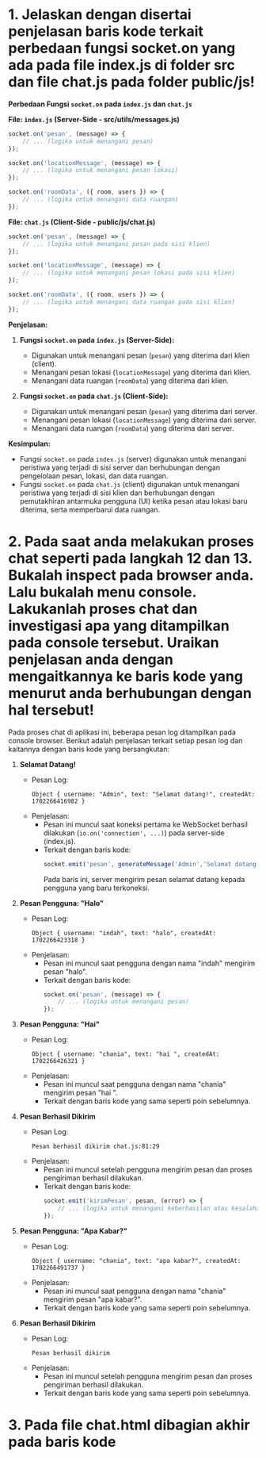 # 1. Jelaskan dengan disertai penjelasan baris kode terkait perbedaan fungsi socket.on yang ada pada file index.js di folder src dan file chat.js pada folder public/js!
**Perbedaan Fungsi `socket.on` pada `index.js` dan `chat.js`**

**File: `index.js` (Server-Side - src/utils/messages.js)**
```javascript
socket.on('pesan', (message) => {
    // ... (logika untuk menangani pesan)
});

socket.on('locationMessage', (message) => {
    // ... (logika untuk menangani pesan lokasi)
});

socket.on('roomData', ({ room, users }) => {
    // ... (logika untuk menangani data ruangan)
});
```

**File: `chat.js` (Client-Side - public/js/chat.js)**
```javascript
socket.on('pesan', (message) => {
    // ... (logika untuk menangani pesan pada sisi klien)
});

socket.on('locationMessage', (message) => {
    // ... (logika untuk menangani pesan lokasi pada sisi klien)
});

socket.on('roomData', ({ room, users }) => {
    // ... (logika untuk menangani data ruangan pada sisi klien)
});
```

**Penjelasan:**

1. **Fungsi `socket.on` pada `index.js` (Server-Side):**
   - Digunakan untuk menangani pesan (`pesan`) yang diterima dari klien (client).
   - Menangani pesan lokasi (`locationMessage`) yang diterima dari klien.
   - Menangani data ruangan (`roomData`) yang diterima dari klien.

2. **Fungsi `socket.on` pada `chat.js` (Client-Side):**
   - Digunakan untuk menangani pesan (`pesan`) yang diterima dari server.
   - Menangani pesan lokasi (`locationMessage`) yang diterima dari server.
   - Menangani data ruangan (`roomData`) yang diterima dari server.

**Kesimpulan:**
- Fungsi `socket.on` pada `index.js` (server) digunakan untuk menangani peristiwa yang terjadi di sisi server dan berhubungan dengan pengelolaan pesan, lokasi, dan data ruangan.
- Fungsi `socket.on` pada `chat.js` (client) digunakan untuk menangani peristiwa yang terjadi di sisi klien dan berhubungan dengan pemutakhiran antarmuka pengguna (UI) ketika pesan atau lokasi baru diterima, serta memperbarui data ruangan.

# 2. Pada saat anda melakukan proses chat seperti pada langkah 12 dan 13. Bukalah inspect pada browser anda. Lalu bukalah menu console. Lakukanlah proses chat dan investigasi apa yang ditampilkan pada console tersebut. Uraikan penjelasan anda dengan mengaitkannya ke baris kode yang menurut anda berhubungan dengan hal tersebut!
Pada proses chat di aplikasi ini, beberapa pesan log ditampilkan pada console browser. Berikut adalah penjelasan terkait setiap pesan log dan kaitannya dengan baris kode yang bersangkutan:

1. **Selamat Datang!**
    - Pesan Log:
        ```
        Object { username: "Admin", text: "Selamat datang!", createdAt: 1702266416982 }
        ```
    - Penjelasan:
        - Pesan ini muncul saat koneksi pertama ke WebSocket berhasil dilakukan (`io.on('connection', ...)`) pada server-side (index.js).
        - Terkait dengan baris kode:
            ```javascript
            socket.emit('pesan', generateMessage('Admin','Selamat datang!'))
            ```
            Pada baris ini, server mengirim pesan selamat datang kepada pengguna yang baru terkoneksi.

2. **Pesan Pengguna: "Halo"**
    - Pesan Log:
        ```
        Object { username: "indah", text: "halo", createdAt: 1702266423318 }
        ```
    - Penjelasan:
        - Pesan ini muncul saat pengguna dengan nama "indah" mengirim pesan "halo".
        - Terkait dengan baris kode:
            ```javascript
            socket.on('pesan', (message) => {
                // ... (logika untuk menangani pesan)
            });
            ```

3. **Pesan Pengguna: "Hai"**
    - Pesan Log:
        ```
        Object { username: "chania", text: "hai ", createdAt: 1702266426321 }
        ```
    - Penjelasan:
        - Pesan ini muncul saat pengguna dengan nama "chania" mengirim pesan "hai ".
        - Terkait dengan baris kode yang sama seperti poin sebelumnya.

4. **Pesan Berhasil Dikirim**
    - Pesan Log:
        ```
        Pesan berhasil dikirim chat.js:81:29
        ```
    - Penjelasan:
        - Pesan ini muncul setelah pengguna mengirim pesan dan proses pengiriman berhasil dilakukan.
        - Terkait dengan baris kode:
            ```javascript
            socket.emit('kirimPesan', pesan, (error) => {
                // ... (logika untuk menangani keberhasilan atau kesalahan pengiriman pesan)
            });
            ```

5. **Pesan Pengguna: "Apa Kabar?"**
    - Pesan Log:
        ```
        Object { username: "chania", text: "apa kabar?", createdAt: 1702266491737 }
        ```
    - Penjelasan:
        - Pesan ini muncul saat pengguna dengan nama "chania" mengirim pesan "apa kabar?".
        - Terkait dengan baris kode yang sama seperti poin sebelumnya.

6. **Pesan Berhasil Dikirim**
    - Pesan Log:
        ```
        Pesan berhasil dikirim
        ```
    - Penjelasan:
        - Pesan ini muncul setelah pengguna mengirim pesan dan proses pengiriman berhasil dilakukan.
        - Terkait dengan baris kode yang sama seperti poin sebelumnya.

# 3. Pada file chat.html dibagian akhir pada baris kode <script> terdapat penggunaan library mustache, moment dan qs. Jelaskan bagaimana ketiga library ini berfungsi dalam aplikasi yang anda buat, kaitkanlah dengan baris kode yang menurut anda berhubungan!
Pada bagian akhir file `chat.html`, terdapat penggunaan tiga library, yaitu Mustache.js, Moment.js, dan qs.js. Berikut adalah penjelasan tentang fungsi dan peran masing-masing library tersebut dalam aplikasi chat, serta kaitannya dengan baris kode yang bersangkutan:

## Mustache.js
Mustache.js adalah library templating yang memungkinkan penggunaan templat sederhana untuk merender data dinamis ke dalam HTML. Dalam konteks aplikasi obrolan ini, Mustache.js digunakan untuk membuat templat pesan, pesan lokasi, dan daftar anggota ruangan.

### Kaitan dengan Kode:
- **message-template:**
    ```html
    <script id="message-template" type ="text/html">
        <!-- Templat untuk merender pesan teks -->
    </script>
    ```
- **locationMessage-template:**
    ```html
    <script id="locationMessage-template" type ="text/html">
        <!-- Templat untuk merender pesan lokasi -->
    </script>
    ```
- **sidebar-template:**
    ```html
    <script id="sidebar-template" type ="text/html">
        <!-- Templat untuk merender daftar anggota ruangan -->
    </script>
    ```

## Moment.js
Moment.js adalah library untuk memanipulasi, menampilkan, dan memformat tanggal dan waktu dalam JavaScript. Dalam konteks aplikasi ini, Moment.js digunakan untuk memformat waktu pesan dan waktu lokasi menjadi format yang lebih mudah dibaca.

### Kaitan dengan Kode:
- **chat.js (Client-Side):**
    ```javascript
    moment(message.createdAt).format('H:mm')
    ```
    Penggunaan `moment` untuk memformat waktu pada pesan.

## qs.js
qs.js adalah library untuk mem-parsing dan mem-stringify query string dalam URL. Dalam konteks aplikasi chat, qs.js digunakan untuk mem-parsing parameter dari query string URL, khususnya untuk mendapatkan `username` dan `room` dari URL.

### Kaitan dengan Kode:
- **chat.js (Client-Side):**
    ```javascript
    const { username, room } = Qs.parse(location.search, { ignoreQueryPrefix: true })
    ```
    Menggunakan `Qs.parse` untuk mendapatkan nilai `username` dan `room` dari query string URL.

# 4. Bukalah chat.js, dan perhatikan bahwa ada beberapa baris kode yang telah ditandai dengan komentar elements, templates dan options. Jelaskan baris kode tersebut dan bagaimana kode tersebut berhubungan dengan file chat.html dan file index.html!
`chat.js` adalah skrip JavaScript yang bertanggung jawab untuk mengelola logika klien (client-side) dalam aplikasi obrolan. Berikut adalah penjelasan untuk beberapa baris kode yang telah ditandai dengan komentar "elements," "templates," dan "options":

```javascript
// Elements
const $messageForm = document.querySelector('#form-pesan')
const $messageFormInput = document.querySelector('input')
const $messageFormButton = document.querySelector('button')
const $sendLocationButton = document.querySelector('#kirim-lokasi')
const $messages = document.querySelector('#messages')

// Templates
const messageTemplate = document.querySelector('#message-template').innerHTML
const locationMessageTemplate = document.querySelector('#locationMessage-template').innerHTML
const sidebarTemplate = document.querySelector('#sidebar-template').innerHTML

// Options
const { username, room } = Qs.parse(location.search, { ignoreQueryPrefix: true })
```

1. **Elements:**
   - Variabel `$messageForm`, `$messageFormInput`, `$messageFormButton`, `$sendLocationButton`, dan `$messages` digunakan untuk menyimpan referensi ke elemen-elemen HTML yang diperlukan untuk interaksi dengan formulir dan tampilan pesan.
   - Kaitannya dengan `chat.html`: Variabel-variabel ini merujuk pada elemen-elemen yang ada dalam struktur HTML `chat.html`.

2. **Templates:**
   - Variabel `messageTemplate`, `locationMessageTemplate`, dan `sidebarTemplate` menyimpan templat HTML yang akan digunakan untuk merender pesan, pesan lokasi, dan daftar anggota ruangan.
   - Kaitannya dengan `chat.html`: Variabel-variabel ini merujuk pada elemen-elemen templat yang telah didefinisikan dalam struktur HTML `chat.html`.

3. **Options:**
   - Variabel `{ username, room }` menggunakan library qs.js untuk mem-parse parameter dari query string URL. Nilai-nilai ini akan digunakan untuk mengidentifikasi pengguna dan ruangan.
   - Kaitannya dengan `chat.html` dan `index.html`: Nilai-nilai ini diperoleh dari query string URL di `chat.html` setelah pengguna bergabung dan di-input dari formulir pada `index.html`.

# Kaitan dengan File HTML
- **Kaitan dengan `chat.html`:**
    - Variabel-variabel dan templat yang telah didefinisikan di `chat.js` merujuk pada elemen-elemen dan templat yang ada dalam struktur HTML `chat.html`.

- **Kaitan dengan `index.html`:**
    - Nilai `username` dan `room` diperoleh dari formulir di `index.html` setelah pengguna mengisi dan mengirim formulir.

Dengan demikian, file `chat.js` berfungsi sebagai penghubung antara logika klien (client-side) dengan elemen-elemen dan templat yang ada dalam file `chat.html` dan `index.html`.

# 5. Jelaskan fungsi file messages.js dan users.js dan bagaimana baris kode pada kedua file ini terhubung dengan index.js, chat.js dan kedua file html (chat.html dan index.html)

## messages.js
`messages.js` berisi dua fungsi yaitu `generateMessage` dan `generateLocationMessage`. Fungsi ini bertanggung jawab untuk menghasilkan objek pesan teks dan pesan lokasi dengan memasukkan informasi seperti username, teks, dan URL, serta mencatat waktu pesan dibuat.

- **generateMessage(username, text):**
  - Menerima username dan teks sebagai parameter.
  - Mengembalikan objek pesan teks dengan properti username, teks, dan createdAt (waktu dibuat).

- **generateLocationMessage(username, url):**
  - Menerima username dan URL sebagai parameter.
  - Mengembalikan objek pesan lokasi dengan properti username, URL, dan createdAt (waktu dibuat).

## users.js
`users.js` berisi logika terkait pengelolaan pengguna dalam aplikasi, seperti menambahkan pengguna, menghapus pengguna, mengambil informasi pengguna, dan mengambil pengguna dari suatu ruangan.

- **Tambah Pengguna (`tambahPengguna`):**
  - Menerima objek yang berisi id, username, dan room sebagai parameter.
  - Membersihkan dan memvalidasi data pengguna.
  - Memeriksa apakah pengguna dengan username yang sama sudah ada dalam ruangan yang sama.
  - Jika data valid, menambahkan pengguna ke dalam array `users` dan mengembalikan objek pengguna.

- **Hapus Pengguna (`hapusPengguna`):**
  - Menerima id pengguna sebagai parameter.
  - Mencari pengguna dengan id yang sesuai dan menghapusnya dari array `users`.
  - Mengembalikan objek pengguna yang dihapus.

- **Ambil Pengguna (`ambilPengguna`):**
  - Menerima id pengguna sebagai parameter.
  - Mengembalikan objek pengguna berdasarkan id.

- **Ambil Pengguna dari Room (`ambilPenggunaDariRoom`):**
  - Menerima nama ruangan sebagai parameter.
  - Membersihkan dan memvalidasi nama ruangan.
  - Mengembalikan array pengguna yang berada dalam ruangan yang sesuai.

## Kaitan dengan File `index.js`, `chat.js`, `chat.html`, dan `index.html`

- **Kaitan dengan `index.js`:**
  - Fungsi-fungsi dan objek yang diekspor dari `messages.js` dan `users.js` digunakan di `index.js` untuk mengelola pesan dan pengguna.

- **Kaitan dengan `chat.js`:**
  - Fungsi `generateMessage` dan `generateLocationMessage` dari `messages.js` digunakan untuk membuat pesan pada klien (client-side) di `chat.js`.
  - Fungsi-fungsi dari `users.js` seperti `tambahPengguna`, `hapusPengguna`, `ambilPengguna`, dan `ambilPenggunaDariRoom` digunakan untuk mengelola pengguna pada klien.

- **Kaitan dengan `chat.html` dan `index.html`:**
  - Fungsi-fungsi dari `users.js` digunakan pada sisi server (`index.js`) untuk mengelola data pengguna saat pengguna bergabung atau keluar dari ruangan.
  - Pesan-pesan dan data pengguna yang dihasilkan oleh fungsi-fungsi ini digunakan untuk merender antarmuka pengguna di `chat.html` dan `index.html`.

Dengan demikian, `messages.js` dan `users.js` berperan penting dalam mengelola pesan dan pengguna di aplikasi obrolan, dan fungsionalitas mereka terintegrasi dengan baik dalam `index.js`, `chat.js`, dan file HTML (`chat.html` dan `index.html`).

# 6. Bagaimana aplikasi ini bisa mengirimkan lokasi? Jelaskan apa yang terjadi dengan disertai penjelasan baris kode!
Aplikasi ini dapat mengirimkan lokasi pengguna menggunakan fitur geolokasi yang disediakan oleh browser. Proses ini terjadi dengan langkah-langkah berikut, didukung oleh baris kode di file `chat.js`:

1. **Pengecekan Dukungan Geolokasi:**
   - Sebelum mengirim lokasi, aplikasi melakukan pengecekan apakah browser mendukung geolokasi.
   - Jika tidak mendukung, aplikasi memberikan peringatan.

   ```javascript
   $sendLocationButton.addEventListener('click', (e) => {
       if (!navigator.geolocation) {
           return alert('Browser anda tidak mendukung Geolocation')
       }
       // ...
   })
   ```

2. **Mendapatkan Lokasi Pengguna:**
   - Jika browser mendukung geolokasi, aplikasi menggunakan `navigator.geolocation.getCurrentPosition` untuk mendapatkan posisi geografis pengguna.

   ```javascript
   navigator.geolocation.getCurrentPosition((position) => {
       // ...
   })
   ```

3. **Mengirim Lokasi ke Server Melalui WebSocket:**
   - Setelah mendapatkan posisi geografis pengguna, aplikasi menggunakan `socket.emit` untuk mengirimkan data lokasi ke server.

   ```javascript
   socket.emit('kirimLokasi', {
       latitude: position.coords.latitude,
       longitude: position.coords.longitude
   }, () => {
       $sendLocationButton.removeAttribute('disabled')
       console.log('Lokasi berhasil dikirim')
   })
   ```

4. **Penanganan di Server (index.js):**
   - Pada sisi server (`index.js`), aplikasi menanggapi pesan `'kirimLokasi'` dengan mengirimkan pesan lokasi ke seluruh pengguna dalam ruangan melalui `io.to(user.room).emit`.

   ```javascript
   socket.on('kirimLokasi', (coords, callback) => {
       const user = ambilPengguna(socket.id)
       io.to(user.room).emit('locationMessage',
           generateLocationMessage(user.username,
               `https://www.google.com/maps?q=${coords.latitude},${coords.longitude}`))
       callback()
   })
   ```

5. **Penanganan di Klien (chat.js):**
   - Klien menerima pesan lokasi melalui `socket.on('locationMessage', ...)`, kemudian menggunakan Mustache.js untuk merender pesan lokasi dan menambahkannya ke tampilan.

   ```javascript
   socket.on('locationMessage', (message) => {
       const html = Mustache.render(locationMessageTemplate, {
           username: message.username,
           url: message.url,
           createdAt: moment(message.createdAt).format('H:mm')
       })
       $messages.insertAdjacentHTML('beforeend', html)
   })
   ```

Dengan cara ini, lokasi pengguna dikirimkan dari klien ke server, dan kemudian diteruskan ke seluruh pengguna dalam ruangan, sehingga semua orang di ruangan dapat melihat lokasi pengguna tersebut.

# 7. Kenapa aplikasi ini dijalankan menggunakan perintah npm run dev bukan menggunakan perintah node diikuti nama file seperti pada jobsheet-jobsheet sebelumnya? Coba juga jalankan aplikasi menggunakan perintah npm run start, investigasi apa yang terjadi dan apa yang membedakannya dengan npm run dev?
Aplikasi ini menggunakan dua skrip yang didefinisikan di dalam berkas `package.json` untuk menjalankan server:

1. **npm run start:**
   - Menjalankan server menggunakan perintah `node src/index.js`.
   - Tidak menggunakan nodemon, yang artinya server tidak akan restart secara otomatis setiap kali ada perubahan pada berkas kode.

2. **npm run dev:**
   - Menjalankan server menggunakan perintah `nodemon src/index.js`.
   - Menggunakan nodemon, yang memungkinkan server untuk restart secara otomatis setiap kali ada perubahan pada berkas kode.

Perbedaan antara `npm run start` dan `npm run dev` terletak pada fungsionalitas nodemon:

- **`npm run start`:**
  - Server akan berjalan satu kali, dan tidak akan melakukan restart otomatis meskipun ada perubahan pada berkas kode.
  - Cocok untuk digunakan di lingkungan produksi atau ketika tidak diperlukan fitur restart otomatis pada saat pengembangan.

- **`npm run dev`:**
  - Server akan berjalan dengan nodemon, sehingga akan melakukan restart otomatis setiap kali ada perubahan pada berkas kode.
  - Cocok untuk digunakan pada saat pengembangan (development) agar memudahkan proses pengujian dan pengembangan tanpa perlu restart manual setiap kali ada perubahan.

Jika menjalankan aplikasi menggunakan `npm run start`, server akan berjalan satu kali tanpa fitur restart otomatis. Sebaliknya, jika menggunakan `npm run dev`, server akan terus berjalan dengan nodemon, dan restart otomatis akan terjadi setiap kali ada perubahan pada berkas kode.

# 8. Selain socket.on, fungsi socket apa lagi yang digunakan dalam aplikasi ini. Silakan telusuri dan jelaskan pendapat anda disertai dengan baris kode!
Selain `socket.on`, dalam aplikasi ini juga digunakan fungsi `socket.emit`. Berikut adalah penjelasan singkat dan contoh penggunaan kedua fungsi tersebut:

1. **`socket.on`**: Fungsi ini digunakan untuk mendengarkan (listen) pesan atau peristiwa tertentu dari sisi klien atau server.

   Contoh penggunaan di `chat.js`:
   ```javascript
   socket.on('pesan', (message) => {
       // Logika penanganan pesan
       console.log(message);
       // ...
   });
   ```

2. **`socket.emit`**: Fungsi ini digunakan untuk mengirimkan (emit) pesan atau peristiwa tertentu dari sisi klien atau server.

   Contoh penggunaan di `chat.js`:
   ```javascript
   socket.emit('kirimPesan', pesan, (error) => {
       // Logika penanganan setelah pesan terkirim
       // ...
   });
   ```

   Contoh penggunaan di `chat.html`:
   ```javascript
   socket.emit('join', { username, room }, (error) => {
       // Logika penanganan setelah pengguna bergabung
       if (error) {
           alert(error);
           location.href = '/';
       }
   });
   ```

   Contoh penggunaan di `index.js`:
   ```javascript
   socket.emit('pesan', generateMessage('Admin', 'Selamat datang!'));
   ```

   Dalam contoh di atas, `socket.on` digunakan untuk mendengarkan pesan atau peristiwa seperti `'pesan'`, `'kirimPesan'`, dan `'join'`. Sementara `socket.emit` digunakan untuk mengirim pesan atau peristiwa seperti `'pesan'` dan `'join'`.

Kedua fungsi ini memungkinkan komunikasi dua arah antara sisi klien dan server, memungkinkan pertukaran informasi secara real-time dalam aplikasi chat ini.

# 9. Jelaskan terkait ini real-time bidirectional event-based communication disertai penjelasan baris kode sesuai aplikasi yang anda buat!
Real-time bidirectional event-based communication mengacu pada kemampuan aplikasi untuk mentransmisikan data secara langsung antara sisi klien dan server dalam waktu nyata. Komunikasi ini bersifat dua arah, yang berarti baik klien maupun server dapat menginisiasi pengiriman data. Model ini sangat berguna dalam konteks aplikasi yang memerlukan pembaruan cepat dan interaktif, seperti aplikasi obrolan yang dibuat dalam contoh ini.

Di aplikasi obrolan ini, Socket.IO digunakan sebagai teknologi untuk mencapai real-time bidirectional event-based communication. Berikut adalah penjelasan baris kode yang relevan dengan konsep ini:

1. **Server (index.js):**
   - Pada sisi server, `io.on('connection', ...)` digunakan untuk menanggapi setiap koneksi baru dari klien. Setelah terjadi koneksi, server dapat mendengarkan dan mengirim pesan secara real-time.

     ```javascript
     io.on('connection', (socket) => {
         // ...
         socket.on('join', (options, callback) => {
             // Logika pengelolaan pengguna yang bergabung
             // ...
         });

         socket.on('kirimPesan', (pesan, callback) => {
             // Logika pengiriman pesan ke semua pengguna dalam ruangan
             // ...
         });

         socket.on('kirimLokasi', (coords, callback) => {
             // Logika pengiriman lokasi ke semua pengguna dalam ruangan
             // ...
         });
         // ...
     });
     ```

2. **Klien (chat.js):**
   - Pada sisi klien, `socket.emit` digunakan untuk mengirim pesan atau peristiwa ke server, dan `socket.on` digunakan untuk mendengarkan pesan atau peristiwa dari server.

     ```javascript
     // Mengirim pesan teks dari klien ke server
     $messageForm.addEventListener('submit', (e) => {
         e.preventDefault();
         socket.emit('kirimPesan', pesan, (error) => {
             // Logika penanganan setelah pesan terkirim
             // ...
         });
     });

     // Mendengarkan pesan teks dari server dan merendernya di antarmuka pengguna
     socket.on('pesan', (message) => {
         // Logika penanganan pesan
         // ...
     });

     // Mengirim lokasi dari klien ke server
     $sendLocationButton.addEventListener('click', (e) => {
         socket.emit('kirimLokasi', { latitude, longitude }, () => {
             // Logika penanganan setelah lokasi terkirim
             // ...
         });
     });

     // Mendengarkan lokasi dari server dan merendernya di antarmuka pengguna
     socket.on('locationMessage', (message) => {
         // Logika penanganan pesan lokasi
         // ...
     });
     ```

Dengan Socket.IO, komunikasi real-time terjadi melalui peristiwa dan pesan yang diemit dan didengarkan oleh kedua sisi (klien dan server). Ini memungkinkan aplikasi untuk merespons perubahan data dalam waktu nyata tanpa perlu me-refresh halaman atau mengirim permintaan HTTP berulang.
